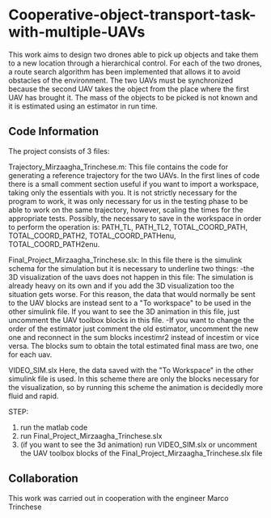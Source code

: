 # Cooperative-object-transport-task-with-multiple-UAVs
This work aims to design two drones able to pick up objects and take them to a new location through a hierarchical control. For each of the two drones, a route search algorithm has been implemented that allows it to avoid obstacles of the environment. The two UAVs must be synchronized because the second UAV takes the object from the place where the first UAV has brought it. The mass of the objects to be picked is not known and it is estimated using an estimator in run time.
## Code Information
The project consists of 3 files:

Trajectory_Mirzaagha_Trinchese.m: This file contains the code for generating a reference trajectory for the two UAVs. In the first lines of code there is a small comment section useful if you want to import a workspace, taking only the essentials with you. It is not strictly necessary for the program to work, it was only necessary for us in the testing phase to be able to work on the same trajectory, however, scaling the times for the appropriate tests. Possibly, the necessary to save in the workspace in order to perform the operation is:
 PATH_TL, PATH_TL2, TOTAL_COORD_PATH, TOTAL_COORD_PATH2, TOTAL_COORD_PATHenu, TOTAL_COORD_PATH2enu.

Final_Project_Mirzaagha_Trinchese.slx: In this file there is the simulink schema for the simulation but it is necessary to underline two things:
-the 3D visualization of the uavs does not happen in this file: The simulation is already heavy on its own and if you add the 3D visualization too the situation gets worse. For this reason, the data that would normally be sent to the UAV blocks are instead sent to a "To workspace" to be used in the other simulink file. If you want to see the 3D animation in this file, just uncomment the UAV toolbox blocks in this file.
-If you want to change the order of the estimator just comment the old estimator, uncomment the new one and reconnect in the sum blocks incestimr2 instead of incestim or vice versa. The blocks sum to obtain the total estimated final mass are two, one for each uav.

VIDEO_SIM.slx
Here, the data saved with the "To Workspace" in the other simulink file is used. In this scheme there are only the blocks necessary for the visualization, so by running this scheme the animation is decidedly more fluid and rapid.

STEP:
1) run the matlab code
2) run Final_Project_Mirzaagha_Trinchese.slx
3) (if you want to see the 3d animation) run VIDEO_SIM.slx or uncomment the UAV toolbox blocks of the Final_Project_Mirzaagha_Trinchese.slx file
## Collaboration
This work was carried out in cooperation with the engineer Marco Trinchese

